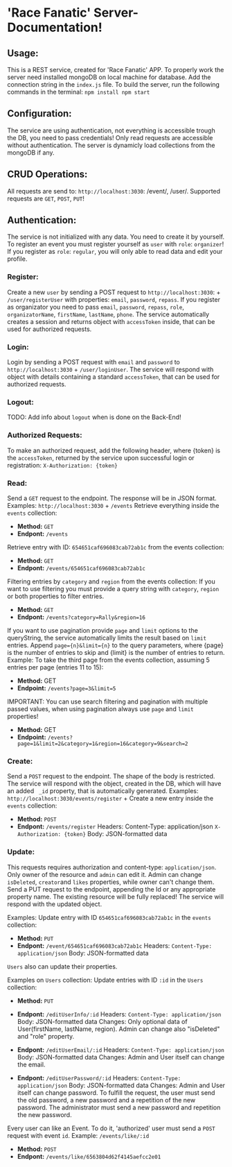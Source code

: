 # 'Race Fanatic' Server-Documentation!

## Usage:

This is a REST service, created for 'Race Fanatic' APP. To properly work the server need installed mongoDB on local machine for database. Add the connection string in the `index.js` file.
To build the server, run the following commands in the terminal:
`npm install
npm start`

## Configuration:

The service are using authentication, not everything is accessible trough the DB, you need to pass credentials! Only read requests are accessible without authentication. The server is dynamicly load collections from the mongoDB if any.

## CRUD Operations:

All requests are send to: `http://localhost:3030`: /event/, /user/. Supported requests are `GET`, `POST`, `PUT`!

## Authentication:

The service is not initialized with any data. You need to create it by yourself. To register an event you must register yourself as `user` with `role`: `organizer`! If you register as `role`: `regular`, you will only able to read data and edit your profile.

### Register:

Create a new `user` by sending a POST request to `http://localhost:3030`: + `/user/registerUser` with properties: `email`, `password`, `repass`. If you register as organizator you need to pass `email`, `password`, `repass`, `role`, `organizatorName`, `firstName`, `lastName`, `phone`. The service automatically creates a session and returns object with `accessToken` inside, that can be used for authorized requests.

### Login:

Login by sending a POST request with `email` and `password` to `http://localhost:3030` + `/user/loginUser`. The service will respond with object with details containing a standard `accessToken`, that can be used for authorized requests.

### Logout:

TODO: Add info about `logout` when is done on the Back-End!

### Authorized Requests:

To make an authorized request, add the following header, where {token} is the `accessToken`, returned by the service upon successful login or registration: `X-Authorization: {token}`

### Read:

Send a `GET` request to the endpoint. The response will be in JSON format.
Examples: `http://localhost:3030` + `/events`
Retrieve everything inside the `events` collection:

-   **Method:** `GET`
-   **Endpont:** `/events`

Retrieve entry with ID: `654651caf696083cab72ab1c` from the events collection:

-   **Method:** `GET`
-   **Endpont:** `/events/654651caf696083cab72ab1c`

Filtering entries by `category` and `region` from the events collection:
If you want to use filtering you must provide a query string with `category`, `region` or both properties to filter entries.

-   **Method:** `GET`
-   **Endpont:** `/events?category=Rally&region=16`

If you want to use pagination provide `page` and `limit` options to the queryString, the service automatically limits the result based on `limit` entries.
Append `page={n}&limit={n}` to the query parameters, where {page} is the number of entries to skip and {limit} is the number of entries to return.
Example: To take the third page from the events collection, assuming 5 entries per page (entries 11 to 15):

-   **Method:** GET
-   **Endpoint:** `/events?page=3&limit=5`

IMPORTANT: You can use search filtering and pagination with multiple passed values, when using pagination always use `page` and `limit` properties!
-   **Method:** GET
-   **Endpoint:** `/events?page=1&limit=2&category=1&region=16&category=9&search=2`

<!-- TODO: To add information about calendar requests! -->

### Create:

Send a `POST` request to the endpoint. The shape of the body is restricted. The service will respond with the object, created in the DB, which will have an added ` _id` property, that is automatically generated.
Examples: `http://localhost:3030/events/register` +
Create a new entry inside the `events` collection:

-   **Method:** `POST`
-   **Endpont:** `/events/register`
    Headers: Content-Type: application/json
    `X-Authorization: {token}`
    Body: JSON-formatted data

### Update:

This requests requires authorization and content-type: `application/json`. Only owner of the resource and `admin` can edit it. Admin can change `isDeleted`, `creator`and `likes` properties, while owner can't change them.
Send a PUT request to the endpoint, appending the Id or any appropriate property name. The existing resource will be fully replaced! The service will respond with the updated object.

Examples:
Update entry with ID `654651caf696083cab72ab1c` in the `events` collection:

-   **Method:** `PUT`
-   **Endpont:** `/event/654651caf696083cab72ab1c`
    Headers: `Content-Type: application/json`
    Body: JSON-formatted data

`Users` also can update their properties.

Examples on `Users` collection:
Update entries with ID `:id` in the `Users` collection:

-   **Method:** `PUT`

-   **Endpont:** `/editUserInfo/:id`
    Headers: `Content-Type: application/json`
    Body: JSON-formatted data
    Changes: Only optional data of User(firstName, lastName, region). Admin can change also "isDeleted" and "role" property.

-   **Endpont:** `/editUserEmail/:id`
    Headers: `Content-Type: application/json`
    Body: JSON-formatted data
    Changes: Admin and User itself can change the email.

-   **Endpont:** `/editUserPassword/:id`
    Headers: `Content-Type: application/json`
    Body: JSON-formatted data
    Changes: Admin and User itself can change password.
    To fulfill the request, the user must send the old password, a new password and a repetition of the new password. The administrator must send a new password and repetition the new password.


Every user can like an Event. To do it, 'authorized' user must send a `POST` request with event `id`.
Example: `/events/like/:id`
-   **Method:** `POST`
-   **Endpont:** `/events/like/6563804d62f4145aefcc2e01`